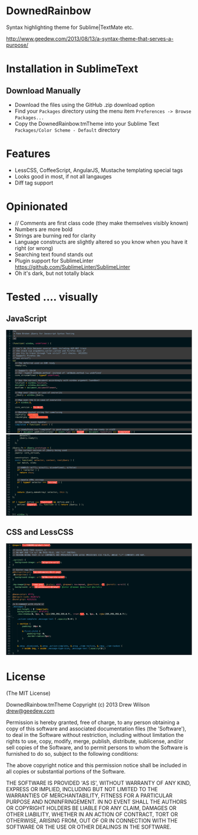 # DownedRainbow
Syntax highlighting theme for Sublime|TextMate etc.

http://www.geedew.com/2013/08/13/a-syntax-theme-that-serves-a-purpose/

# Installation in SublimeText

## Download Manually

* Download the files using the GitHub .zip download option
* Find your `Packages` directory using the menu item  `Preferences -> Browse Packages...`
* Copy the DownedRainbow.tmTheme into your Sublime Text `Packages/Color Scheme - Default` directory

# Features
 - LessCSS, CoffeeScript, AngularJS, Mustache templating special tags
 - Looks good in most, if not all langauges
 - Diff tag support

# Opinionated
 - // Comments are first class code (they make themselves visibly known)
 - Numbers are more bold
 - Strings are burning red for clarity
 - Language constructs are slightly altered so you know when you have it right (or wrong)
 - Searching text found stands out
 - Plugin support for SublimeLinter <https://github.com/SublimeLinter/SublimeLinter>
 - Oh it's dark, but not totally black

# Tested .... visually

## JavaScript
![JavaScripts](/tests/gfx/language-syntax-test-js-no1.png "Part 1 of 2")
![JavaScripts](/tests/gfx/language-syntax-test-js-no2.png "Part 2 of 2")

## CSS and LessCSS
![CSS and Less](/tests/gfx/language-syntax-test-less-no1.png "Part 1 of 1")


# License

(The MIT License)

DownedRainbow.tmTheme
Copyright (c) 2013 Drew Wilson <drew@geedew.com>

Permission is hereby granted, free of charge, to any person obtaining
a copy of this software and associated documentation files (the
'Software'), to deal in the Software without restriction, including
without limitation the rights to use, copy, modify, merge, publish,
distribute, sublicense, and/or sell copies of the Software, and to
permit persons to whom the Software is furnished to do so, subject to
the following conditions:

The above copyright notice and this permission notice shall be
included in all copies or substantial portions of the Software.

THE SOFTWARE IS PROVIDED 'AS IS', WITHOUT WARRANTY OF ANY KIND,
EXPRESS OR IMPLIED, INCLUDING BUT NOT LIMITED TO THE WARRANTIES OF
MERCHANTABILITY, FITNESS FOR A PARTICULAR PURPOSE AND NONINFRINGEMENT.
IN NO EVENT SHALL THE AUTHORS OR COPYRIGHT HOLDERS BE LIABLE FOR ANY
CLAIM, DAMAGES OR OTHER LIABILITY, WHETHER IN AN ACTION OF CONTRACT,
TORT OR OTHERWISE, ARISING FROM, OUT OF OR IN CONNECTION WITH THE
SOFTWARE OR THE USE OR OTHER DEALINGS IN THE SOFTWARE.